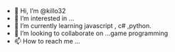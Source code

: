 - 👋 Hi, I’m @killo32
- 👀 I’m interested in ...
- 🌱 I’m currently learning javascript , c# ,python.
- 💞️ I’m looking to collaborate on ...game programming
- 📫 How to reach me ...

<!---
killo32/killo32 is a ✨ special ✨ repository because its `README.md` (this file) appears on your GitHub profile.
You can click the Preview link to take a look at your changes.
--->
